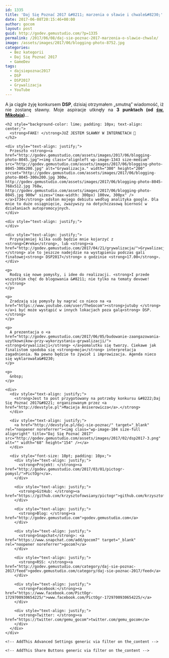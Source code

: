 ```yaml
---
id: 1335
title: 'Daj Się Poznać 2017 &#8211; marzenia o sławie i chwale&#8230;'
date: 2017-06-08T20:15:46+00:00
author: gocom
layout: post
guid: http://godev.gemustudio.com/?p=1335
permalink: /2017/06/08/daj-sie-poznac-2017-marzenia-o-slawie-chwale/
image: /assets/images/2017/06/blogging-photo-8752.jpg
categories:
  - Bez kategorii
  - Daj Się Poznać 2017
  - GameDev
tags:
  - dajsiepoznac2017
  - DSP
  - DSP2017
  - Grywalizacja
  - YouTube
---
```

<div id="dslc-theme-content">
  <div id="dslc-theme-content-inner">
    <div style="text-align: justify;">
      A ja ciągle żyję konkursem <strong>DSP</strong>, dzisiaj otrzymałem &#8222;smutną&#8221; wiadomość, iż nie zostanę sławny. Moje aspiracje utknęły na <strong>3 punktach (od <a href="http://devblaze.gemustudio.com/">św. Mikołaja</a>)</strong>&#8230;
    </div>
    
    <h2 style="background-color: lime; padding: 10px; text-align: center;">
      <strong>FAKE! </strong>JUŻ JESTEM SŁAWNY W INTERNETACH 🙂
    </h2>
    
    <div style="text-align: justify;">
      Przeszło <strong><a href="http://godev.gemustudio.com/assets/images/2017/06/blogging-photo-8045.jpg"><img class="alignleft wp-image-1343 size-medium" src="http://godev.gemustudio.com/assets/images/2017/06/blogging-photo-8045-300x200.jpg" alt="Grywalizacja." width="300" height="200" srcset="http://godev.gemustudio.com/assets/images/2017/06/blogging-photo-8045-300x200.jpg 300w, http://godev.gemustudio.com/assets/images/2017/06/blogging-photo-8045-768x512.jpg 768w, http://godev.gemustudio.com/assets/images/2017/06/blogging-photo-8045.jpg 900w" sizes="(max-width: 300px) 100vw, 300px" /></a>1734</strong> odsłon mojego debiutu według analityka google. Dla mnie to duże osiągnięcie, zważywszy na dotychczasową bierność w działaniach autopromocyjnych.
    </div>
    
    <div style="text-align: justify;">
    </div>
    
    <div style="text-align: justify;">
      Przynajmniej kilka osób będzie mnie kojarzyć z <strong>C#reka</strong>, lub <strong><a href="http://godev.gemustudio.com/2017/04/21/grywalizacja/">Grywalizacji</a></strong> ale to jeszcze nadejdzie na wystąpieniu podczas gali finałowej<strong> DSP2017</strong> o godzinie <strong>17.00</strong>.
    </div>
    
    <p>
      Rodzą się nowe pomysły, i idee do realizacji. <strong>I przede wszystkim chęć do blogowania &#8211; nie tylko na tematy devowe!</strong>
    </p>
    
    <p>
      Zradzają się pomysły by nagrać co nieco na <a href="https://www.youtube.com/user/TheGocom"><strong>jutuby </strong></a>i być może wystąpić w innych lokacjach poza galą<strong> DSP.</strong>
    </p>
    
    <p>
      A prezentacja o <a href="http://godev.gemustudio.com/2017/06/05/budowanie-zaangazowania-uzytkownikow-przy-wykorzystaniu-grywalizacji/"><strong>Grywalizacji</strong> </a>pomalutku się tworzy. Ciekawe jak finalistom spodoba się <strong>moja</strong> interpretacja zagadnienia. Na pewno będzie to żywioł i improwizacja. Agenda nieco się wyklarowała&#8230;
    </p>
    
    <p>
      &nbsp;
    </p>
    
    <div>
      <div style="text-align: justify;">
        <strong>Jest to post przygotowany na potrzeby konkursu &#8222;Daj Się Poznać 2017&#8221; organizowanym przez <a href="http://devstyle.pl">Macieja Aniserowicza</a>.</strong>
      </div>
      
      <div style="text-align: justify;">
        <a href="http://devstyle.pl/daj-sie-poznac/" target="_blank" rel="noopener noreferrer"><img class="wp-image-104 size-full alignright" title="Daj Się Poznać 2017" src="http://godev.gemustudio.com/assets/images/2017/02/dsp2017-3.png" alt="" width="68" height="154" /></a>
      </div>
      
      <div style="font-size: 10pt; padding: 10px;">
        <div style="text-align: justify;">
          <strong>Projekt: </strong><a href="http://godev.gemustudio.com/2017/03/01/pictogr-pomysl/">PictOgr</a>.
        </div>
        
        <div style="text-align: justify;">
          <strong>GitHub: </strong><a href="https://github.com/krzysztofowsiany/pictogr">github.com/krzysztofowsiany/pictogr</a>
        </div>
        
        <div style="text-align: justify;">
          <strong>Blog: </strong><a href="http://godev.gemustudio.com">godev.gemustudio.com</a>
        </div>
        
        <div style="text-align: justify;">
          <strong>Snapchat</strong>: <a href="https://www.snapchat.com/add/gocom7" target="_blank" rel="noopener noreferrer">gocom7</a>
        </div>
        
        <div style="text-align: justify;">
          <strong>RSS: </strong><a href="http://godev.gemustudio.com/category/daj-sie-poznac-2017/feed">godev.gemustudio.com/category/daj-sie-poznac-2017/feed</a>
        </div>
        
        <div style="text-align: justify;">
          <strong>Facebook:</strong><a href="https://www.facebook.com/PictOgr-1729700930654225/">www.facebook.com/PictOgr-1729700930654225/</a>
        </div>
        
        <div style="text-align: justify;">
          <strong>Twitter: </strong><a href="https://twitter.com/gemu_gocom">twitter.com/gemu_gocom</a>
        </div>
      </div>
    </div>
    
    <!-- AddThis Advanced Settings generic via filter on the_content -->
    
    <!-- AddThis Share Buttons generic via filter on the_content -->
  </div>
</div>